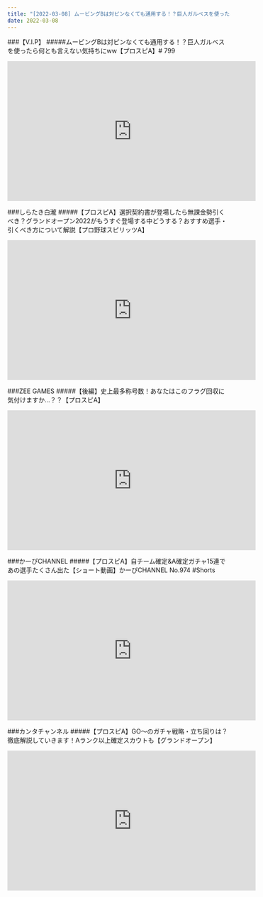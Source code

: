 ```yaml
---
title: "[2022-03-08] ムービングBは対ピンなくても通用する！？巨人ガルベスを使ったら何とも言えない気持ちにww【プロスピA】# 799 他"
date: 2022-03-08
---
```

###【V.I.P】
#####ムービングBは対ピンなくても通用する！？巨人ガルベスを使ったら何とも言えない気持ちにww【プロスピA】# 799
<iframe width="560" height="315" src="https://www.youtube.com/embed/FNOXbs5Qr5s" frameborder="0" allow="accelerometer; autoplay; clipboard-write; encrypted-media; gyroscope; picture-in-picture" allowfullscreen></iframe>

###しらたき白瀧
#####【プロスピA】選択契約書が登場したら無課金勢引くべき？グランドオープン2022がもうすぐ登場する中どうする？おすすめ選手・引くべき方について解説【プロ野球スピリッツA】
<iframe width="560" height="315" src="https://www.youtube.com/embed/NngiR4XvupE" frameborder="0" allow="accelerometer; autoplay; clipboard-write; encrypted-media; gyroscope; picture-in-picture" allowfullscreen></iframe>

###ZEE GAMES
#####【後編】史上最多称号数！あなたはこのフラグ回収に気付けますか…？？【プロスピA】
<iframe width="560" height="315" src="https://www.youtube.com/embed/x_GuaYoYWxA" frameborder="0" allow="accelerometer; autoplay; clipboard-write; encrypted-media; gyroscope; picture-in-picture" allowfullscreen></iframe>

###かーぴCHANNEL
#####【プロスピA】自チーム確定&amp;A確定ガチャ15連であの選手たくさん出た【ショート動画】かーぴCHANNEL No.974 #Shorts
<iframe width="560" height="315" src="https://www.youtube.com/embed/olvh71KIgAo" frameborder="0" allow="accelerometer; autoplay; clipboard-write; encrypted-media; gyroscope; picture-in-picture" allowfullscreen></iframe>

###カンタチャンネル
#####【プロスピA】GO～のガチャ戦略・立ち回りは？徹底解説していきます！Aランク以上確定スカウトも【グランドオープン】
<iframe width="560" height="315" src="https://www.youtube.com/embed/FLdMy9OMlxM" frameborder="0" allow="accelerometer; autoplay; clipboard-write; encrypted-media; gyroscope; picture-in-picture" allowfullscreen></iframe>

